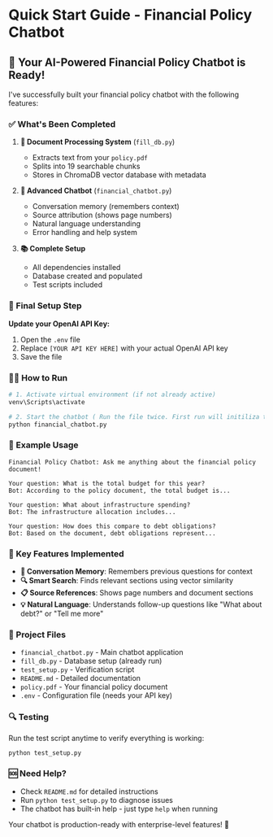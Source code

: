 # Quick Start Guide - Financial Policy Chatbot

## 🚀 Your AI-Powered Financial Policy Chatbot is Ready!

I've successfully built your financial policy chatbot with the following features:

### ✅ What's Been Completed

1. **📄 Document Processing System** (`fill_db.py`)
   - Extracts text from your `policy.pdf` 
   - Splits into 19 searchable chunks
   - Stores in ChromaDB vector database with metadata

2. **🤖 Advanced Chatbot** (`financial_chatbot.py`)
   - Conversation memory (remembers context)
   - Source attribution (shows page numbers)
   - Natural language understanding
   - Error handling and help system

3. **📚 Complete Setup**
   - All dependencies installed
   - Database created and populated
   - Test scripts included

### 🔧 Final Setup Step

**Update your OpenAI API Key:**
1. Open the `.env` file
2. Replace `[YOUR API KEY HERE]` with your actual OpenAI API key
3. Save the file

### 🏃‍♂️ How to Run

```bash
# 1. Activate virtual environment (if not already active)
venv\Scripts\activate

# 2. Start the chatbot ( Run the file twice. First run will initiliza the rag system. The second one will let you chat.)
python financial_chatbot.py
```

### 💬 Example Usage

```
Financial Policy Chatbot: Ask me anything about the financial policy document!

Your question: What is the total budget for this year?
Bot: According to the policy document, the total budget is...

Your question: What about infrastructure spending?
Bot: The infrastructure allocation includes...

Your question: How does this compare to debt obligations?
Bot: Based on the document, debt obligations represent...
```

### 🎯 Key Features Implemented

- **🧠 Conversation Memory**: Remembers previous questions for context
- **🔍 Smart Search**: Finds relevant sections using vector similarity
- **📋 Source References**: Shows page numbers and document sections
- **💡 Natural Language**: Understands follow-up questions like "What about debt?" or "Tell me more"

### 📁 Project Files

- `financial_chatbot.py` - Main chatbot application
- `fill_db.py` - Database setup (already run)
- `test_setup.py` - Verification script
- `README.md` - Detailed documentation
- `policy.pdf` - Your financial policy document
- `.env` - Configuration file (needs your API key)

### 🔍 Testing

Run the test script anytime to verify everything is working:
```bash
python test_setup.py
```

### 🆘 Need Help?

- Check `README.md` for detailed instructions
- Run `python test_setup.py` to diagnose issues
- The chatbot has built-in help - just type `help` when running

Your chatbot is production-ready with enterprise-level features! 🎉
